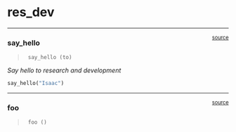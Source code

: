# res_dev


<!-- WARNING: THIS FILE WAS AUTOGENERATED! DO NOT EDIT! -->

------------------------------------------------------------------------

<a
href="https://github.com/HafizAhmadHassan/fastrading/blob/main/fastrading/core.py#L9"
target="_blank" style="float:right; font-size:smaller">source</a>

### say_hello

>      say_hello (to)

*Say hello to research and development*

``` python
say_hello("Isaac")
```

------------------------------------------------------------------------

<a
href="https://github.com/HafizAhmadHassan/fastrading/blob/main/fastrading/core.py#L14"
target="_blank" style="float:right; font-size:smaller">source</a>

### foo

>      foo ()
